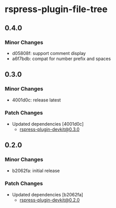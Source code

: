 # rspress-plugin-file-tree

## 0.4.0

### Minor Changes

- d05808f: support comment display
- a6f7bdb: compat for number prefix and spaces

## 0.3.0

### Minor Changes

- 4001d0c: release latest

### Patch Changes

- Updated dependencies [4001d0c]
  - rspress-plugin-devkit@0.3.0

## 0.2.0

### Minor Changes

- b2062fa: initial release

### Patch Changes

- Updated dependencies [b2062fa]
  - rspress-plugin-devkit@0.2.0
